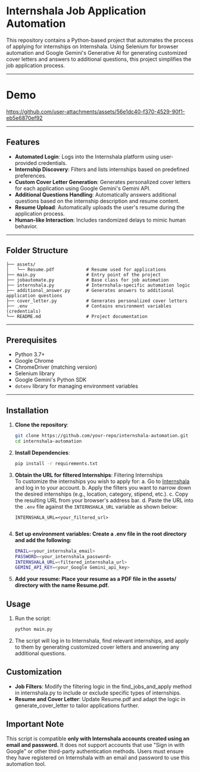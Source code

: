 # Internshala Job Application Automation

This repository contains a Python-based project that automates the process of applying for internships on Internshala. Using Selenium for browser automation and Google Gemini's Generative AI for generating customized cover letters and answers to additional questions, this project simplifies the job application process.

---

# Demo


https://github.com/user-attachments/assets/56e1dc40-f370-4529-90f1-eb5e6870ef92



---

## Features

- **Automated Login**: Logs into the Internshala platform using user-provided credentials.
- **Internship Discovery**: Filters and lists internships based on predefined preferences.
- **Custom Cover Letter Generation**: Generates personalized cover letters for each application using Google Gemini's Gemini API.
- **Additional Questions Handling**: Automatically answers additional questions based on the internship description and resume content.
- **Resume Upload**: Automatically uploads the user's resume during the application process.
- **Human-like Interaction**: Includes randomized delays to mimic human behavior.

---

## Folder Structure
```
├── assets/
│   └── Resume.pdf            # Resume used for applications
├── main.py                   # Entry point of the project
├── jobautomate.py            # Base class for job automation
├── internshala.py            # Internshala-specific automation logic
├── additional_answer.py      # Generates answers to additional application questions
├── cover_letter.py           # Generates personalized cover letters
├── .env                      # Contains environment variables (credentials)
└── README.md                 # Project documentation
```
---

## Prerequisites

- Python 3.7+
- Google Chrome
- ChromeDriver (matching version)
- Selenium library
- Google Gemini's Python SDK
- `dotenv` library for managing environment variables

---

## Installation

1. **Clone the repository**:
   ```bash
   git clone https://github.com/your-repo/internshala-automation.git
   cd internshala-automation

2. **Install Dependencies**:
    ```bash
    pip install -r requirements.txt

3. **Obtain the URL for filtered Internships**:
   Filtering Internships <br>
   To customize the internships you wish to apply for:
   a. Go to [Internshala](https://internshala.com/) and log in to your account.
   b. Apply the filters you want to narrow down the desired internships (e.g., location, category, stipend, etc.).
   c. Copy the resulting URL from your browser's address bar.
   d. Paste the URL into the `.env` file against the `INTERNSHALA_URL` variable as shown below:
      ```plaintext
      INTERNSHALA_URL=<your_filtered_url>


4. **Set up environment variables: Create a .env file in the root directory and add the following:**
    ```bash
    EMAIL=<your_internshala_email>
    PASSWORD=<your_internshala_password>
    INTERNSHALA_URL=<filtered_internshala_url>
    GEMINI_API_KEY=<your_Google Gemini_api_key>

5. **Add your resume: Place your resume as a PDF file in the assets/ directory with the name Resume.pdf.**

## Usage
1. Run the script:
    ```bash
    python main.py

2. The script will log in to Internshala, find relevant internships, and apply to them by generating customized cover letters and answering any additional questions.

## Customization
- **Job Filters**: Modify the filtering logic in the find_jobs_and_apply method in internshala.py to include or exclude specific types of internships.
- **Resume and Cover Letter**: Update Resume.pdf and adapt the logic in generate_cover_letter to tailor applications further.

## Important Note

This script is compatible **only with Internshala accounts created using an email and password.** It does not support accounts that use "Sign in with Google" or other third-party authentication methods. Users must ensure they have registered on Internshala with an email and password to use this automation tool.




